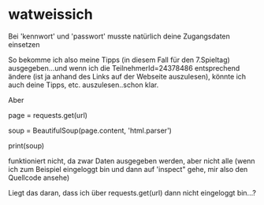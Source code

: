 # watweissich
Bei 'kennwort' und 'passwort' musste natürlich deine Zugangsdaten einsetzen

So bekomme ich also meine Tipps (in diesem Fall für den 7.Spieltag) ausgegeben...und wenn ich die TeilnehmerId=24378486 entsprechend ändere (ist ja anhand des Links
auf der Webseite auszulesen), könnte ich auch deine Tipps, etc. auszulesen..schon klar.

Aber 

page = requests.get(url)

soup = BeautifulSoup(page.content, 'html.parser')

print(soup)

funktioniert nicht, da zwar Daten ausgegeben werden, aber nicht alle (wenn ich zum Beispiel eingeloggt bin und dann auf 'inspect" gehe, mir also den Quellcode ansehe)

Liegt das daran, dass ich über requests.get(url) dann nicht eingeloggt bin...?
